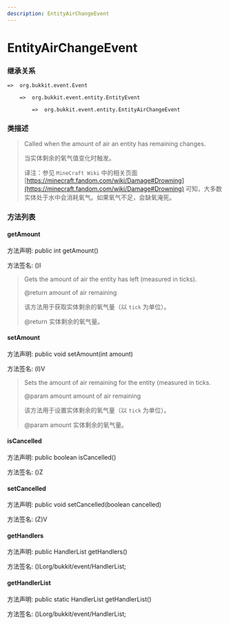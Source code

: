 ```yaml
---
description: EntityAirChangeEvent
---
```


# EntityAirChangeEvent

### 继承关系

    =>  org.bukkit.event.Event

        =>  org.bukkit.event.entity.EntityEvent

            =>  org.bukkit.event.entity.EntityAirChangeEvent

### 类描述

> Called when the amount of air an entity has remaining changes.
>
>
> 
> 当实体剩余的氧气值变化时触发。
>
>
> 
> 译注：参见 `MineCraft Wiki` 中的相关页面 [https://minecraft.fandom.com/wiki/Damage#Drowning](https://minecraft.fandom.com/wiki/Damage#Drowning) 可知，大多数实体处于水中会消耗氧气。如果氧气不足，会缺氧淹死。

### 方法列表

#### getAmount

方法声明: public int getAmount()

方法签名: ()I

> Gets the amount of air the entity has left (measured in ticks).
>
> @return amount of air remaining
>
>
> 
> 该方法用于获取实体剩余的氧气量（以 `tick` 为单位）。
>
> @return 实体剩余的氧气量。

#### setAmount

方法声明: public void setAmount(int amount)

方法签名: (I)V

> Sets the amount of air remaining for the entity (measured in ticks.
>
> @param amount amount of air remaining
>
>
> 
> 该方法用于设置实体剩余的氧气量（以 `tick` 为单位）。
>
> @param amount 实体剩余的氧气量。

#### isCancelled

方法声明: public boolean isCancelled()

方法签名: ()Z

#### setCancelled

方法声明: public void setCancelled(boolean cancelled)

方法签名: (Z)V

#### getHandlers

方法声明: public HandlerList getHandlers()

方法签名: ()Lorg/bukkit/event/HandlerList;

#### getHandlerList

方法声明: public static HandlerList getHandlerList()

方法签名: ()Lorg/bukkit/event/HandlerList;